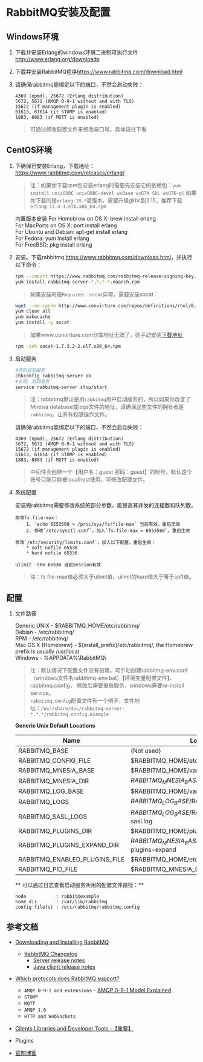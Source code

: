 # RabbitMQ安装及配置

## Windows环境

1. 下载并安装Erlang的windows环境二进制可执行文件<http://www.erlang.org/downloads>

2. 下载并安装RabbitMQ程序<https://www.rabbitmq.com/download.html>

3. 请确保rabbitmq能绑定以下的端口，不然会启动失败：

	```
    4369 (epmd), 25672 (Erlang distribution)  
    5672, 5671 (AMQP 0-9-1 without and with TLS)  
    15672 (if management plugin is enabled)  
    61613, 61614 (if STOMP is enabled)  
    1883, 8883 (if MQTT is enabled)  
	```
	
	> 可通过修改配置文件来修改端口号，具体请往下看


## CentOS环境

1. 下确保已安装Erlang，下载地址：<https://www.rabbitmq.com/releases/erlang/>  

	> 注：如果你下载rpm包安装erlang时需要先安装它的依赖包：`yum install unixODBC unixODBC-devel wxBase wxGTK SDL wxGTK-gl`
	> 如果你下载的是`erlang-18.*`高版本，需要升级glibc到2.15，推荐下载`erlang-17.4-1.el6.x86_64.rpm`
	
	内置版本安装
    For Homebrew on OS X: brew install erlang  
    For MacPorts on OS X: port install erlang  
    For Ubuntu and Debian: apt-get install erlang  
    For Fedora: yum install erlang  
    For FreeBSD: pkg install erlang
	
2. 安装。下载rabbitmq <https://www.rabbitmq.com/download.html>，并执行以下命令：

	```bash
	rpm --import https://www.rabbitmq.com/rabbitmq-release-signing-key.asc
	yum install rabbitmq-server-*.*.*-*.noarch.rpm
	```

	> 如果安装时报`Requires: socat`异常，需要安装socat：
	
	```bash
	wget --no-cache http://www.convirture.com/repos/definitions/rhel/6.x/convirt.repo -O /etc/yum.repos.d/convirt.repo
	yum clean all
	yum makecache
	yum install -y socat
	```
	
	> 如果www.convirture.com仓库地址无效了，则手动安装[下载地址](https://centos.pkgs.org/7/centos-x86_64/socat-1.7.3.2-2.el7.x86_64.rpm.html)
	
	```bash
    rpm -ivh socat-1.7.3.2-2.el7.x86_64.rpm
    ```
	
	

3. 启动服务

	```bash
	#开机自启服务
	chkconfig rabbitmq-server on
	#关闭、启动服务
	service rabbitmq-server stop/start
	```
	
	> 注：rabbitmq默认是用`rabbitmq`用户启动服务的，所以如果你改变了Mnesia database或logs文件的地址，请确保这些文件的拥有者是`rabbitmq`，让其有权限操作文件。
	
	请确保rabbitmq能绑定以下的端口，不然会启动失败：
	
	```
    4369 (epmd), 25672 (Erlang distribution)
    5672, 5671 (AMQP 0-9-1 without and with TLS)
    15672 (if management plugin is enabled)
    61613, 61614 (if STOMP is enabled)
    1883, 8883 (if MQTT is enabled)
	```
	
	> 中间件会创建一个【用户名：guest 密码：guest】的账号，默认这个账号只能只能被localhost使用，可修改配置文件。

4. 系统配置 

	安装完rabbitmq需要修改系统的部分参数，能提高其并发的连接数和队列数。
	
	```
	修改fs.file-max：
		1. `echo 6553560 > /proc/sys/fs/file-max` 当前有效，重启无效
		2. 修改`/etc/sysctl.conf`，加入`fs.file-max = 6553560`。重启生效
	
	修改`/etc/security/limits.conf`，加入以下配置，重启生效：
		* soft nofile 65536
		* hard nofile 65536
	
	ulimit -SHn 65536 当前Session有效
	```
	
	> 注：fs.file-max值必须大于ulimit值，ulimit的hard值大于等于soft值。  
		

## 配置

1. 文件路径
	
    Generic UNIX - $RABBITMQ_HOME/etc/rabbitmq/  
    Debian - /etc/rabbitmq/  
    RPM - /etc/rabbitmq/  
    Mac OS X (Homebrew) - ${install_prefix}/etc/rabbitmq/, the Homebrew prefix is usually /usr/local  
    Windows - %APPDATA%\RabbitMQ\
	
	> 注：默认情况下配置文件没有创建。可手动创建rabbitmq-env.conf（windows文件名rabbitmq-env.bat）【环境变量配置文件】、rabbitmq.config，
	修改后需要重启服务，windows需要re-install service。  
	> `rabbitmq.config`配置文件有一个例子，文件地址：`/usr/share/doc/rabbitmq-server-*.*.*/rabbitmq.config.example`

	**Generic Unix Default Locations**
	
	|Name	| Location|
	| ------------- | ------------- |
	|RABBITMQ_BASE 	|(Not used)|
	|RABBITMQ_CONFIG_FILE 	|$RABBITMQ_HOME/etc/rabbitmq/rabbitmq|
	|RABBITMQ_MNESIA_BASE 	|$RABBITMQ_HOME/var/lib/rabbitmq/mnesia|
	|RABBITMQ_MNESIA_DIR 	|$RABBITMQ_MNESIA_BASE/$RABBITMQ_NODENAME|
	|RABBITMQ_LOG_BASE 	|$RABBITMQ_HOME/var/log/rabbitmq|
	|RABBITMQ_LOGS 	|$RABBITMQ_LOG_BASE/$RABBITMQ_NODENAME.log|
	|RABBITMQ_SASL_LOGS 	|$RABBITMQ_LOG_BASE/$RABBITMQ_NODENAME-sasl.log|
	|RABBITMQ_PLUGINS_DIR 	|$RABBITMQ_HOME/plugins|
	|RABBITMQ_PLUGINS_EXPAND_DIR 	|$RABBITMQ_MNESIA_BASE/$RABBITMQ_NODENAME-plugins-expand|
	|RABBITMQ_ENABLED_PLUGINS_FILE 	|$RABBITMQ_HOME/etc/rabbitmq/enabled_plugins|
	|RABBITMQ_PID_FILE 	|$RABBITMQ_MNESIA_DIR.pid|

	** 可以通过日志查看启动服务所用的配置文件路径：**
	
	```
	node           : rabbit@example
	home dir       : /var/lib/rabbitmq
	config file(s) : /etc/rabbitmq/rabbitmq.config
	```


## 参考文档

* [Downloading and Installing RabbitMQ](https://www.rabbitmq.com/download.html)
  * [RabbitMQ Changelog](https://www.rabbitmq.com/changelog.html)
    * [Server release notes](https://github.com/rabbitmq/rabbitmq-server/releases)
    * [Java client release notes](https://github.com/rabbitmq/rabbitmq-java-client/releases)

* [ Which protocols does RabbitMQ support? ](https://www.rabbitmq.com/protocols.html)
    * `AMQP 0-9-1 and extensions` - [AMQP 0-9-1 Model Explained](https://www.rabbitmq.com/tutorials/amqp-concepts.html)
    * `STOMP`
    * `MQTT`
    * `AMQP 1.0`
    * `HTTP and WebSockets`

* [Clients Libraries and Developer Tools -【重要】](https://www.rabbitmq.com/devtools.html)

* Plugins

* [官网博客](https://www.rabbitmq.com/blog/)
	
	
	
	
	
